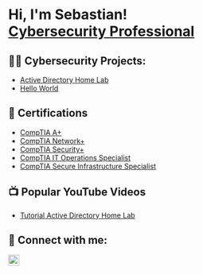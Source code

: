 <h1>Hi, I'm Sebastian! <br><a href="https://www.linkedin.com/in/sebastian-torres-3282a2279">Cybersecurity Professional</a></h1>

<h2>👨‍💻 Cybersecurity Projects:</h2>

  - [Active Directory Home Lab](https://github.com/joshmadakor1/LABURL)
  - [Hello World](https://github.com/joshmadakor1/LABURL)

<h2>📄 Certifications</h2>

- [CompTIA A+](https://www.credly.com/badges/42cce142-69c3-4b95-9787-41d33504f47c/public_url)
- [CompTIA Network+](https://www.credly.com/badges/530e4c3e-6627-400e-8bc9-b329efd26266/public_url)
- [CompTIA Security+](https://www.credly.com/badges/9371ecac-feac-4797-8d45-9ff151a4fb78/public_url)
- [CompTIA IT Operations Specialist](https://www.credly.com/badges/60ea1e71-2330-4395-9c1b-005693c1f5fe/public_url)
- [CompTIA Secure Infrastructure Specialist](https://www.credly.com/badges/ca99382a-91d3-43ee-89c2-e2eb56265124/public_url)
  
<h2>📺 Popular YouTube Videos</h2>

- [Tutorial Active Directory Home Lab](https://www.youtube.com/watch?v=a83ASGn_V_s)


<h2> 🤳 Connect with me:</h2>


[<img align="left" alt="SebastianTorres | LinkedIn" width="22px" src="https://cdn.jsdelivr.net/npm/simple-icons@v3/icons/linkedin.svg" />][linkedin]


[linkedin]: https://www.linkedin.com/in/sebastian-torres-3282a2279
